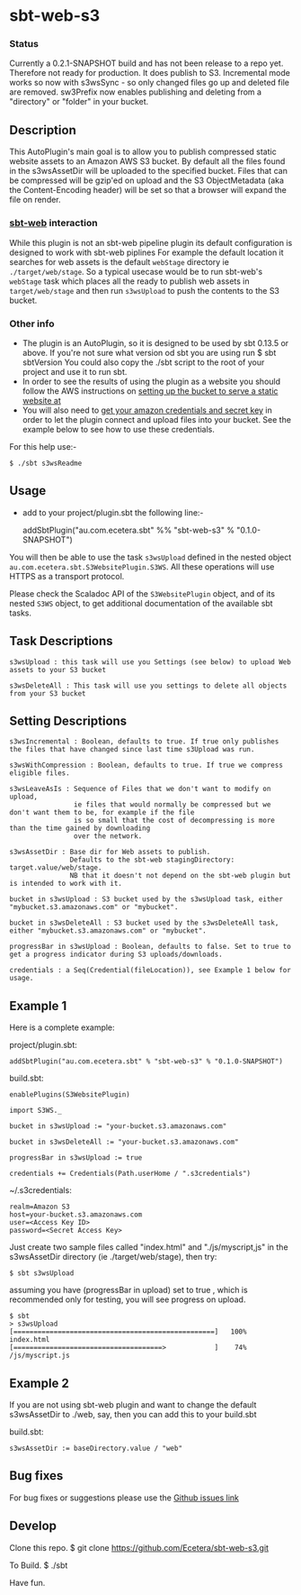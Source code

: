 [//]: # (This is the README.md file for au.com.ecetera.sbt sbt-web-s3 plugin)

# sbt-web-s3

### Status
Currently a 0.2.1-SNAPSHOT build and has not been release to a repo yet.
Therefore not ready for production.
It does publish to S3.
Incremental mode works so now with s3wsSync - so only changed files go up and deleted file are removed.
sw3Prefix now enables publishing and deleting from a "directory" or "folder" in your bucket.

## Description

This AutoPlugin's main goal is to allow you to publish compressed static website assets to an Amazon AWS S3 bucket.
By default all the files found in the s3wsAssetDir will be uploaded to the specified bucket. Files that can
be compressed will be gzip'ed on upload and the S3 ObjectMetadata (aka the Content-Encoding header) will be set
so that a browser will expand the file on render.

### [sbt-web](https://github.com/sbt/sbt-web) interaction
While this plugin is not an sbt-web pipeline plugin its default configuration is designed to work with sbt-web piplines
For example the default location it searches for web assets is the default `webStage` directory ie `./target/web/stage`.
So a typical usecase would be to run sbt-web's `webStage` task which places all the ready to publish web assets in `target/web/stage`
and then run `s3wsUpload` to push the contents to the S3 bucket.

### Other info
* The plugin is an AutoPlugin, so it is designed to be used by sbt 0.13.5 or above. If you're not sure what version od sbt you are using
 run
    $ sbt sbtVersion
 You could also copy the ./sbt script to the root of your project and use it to run sbt.
* In order to see the results of using the plugin as a website you should follow the AWS instructions on
[setting up the bucket to serve a static website at](http://docs.aws.amazon.com/AmazonS3/latest/dev/WebsiteHosting.html)
* You will also need to [get your amazon credentials and secret key](http://docs.aws.amazon.com/AWSSimpleQueueService/latest/SQSGettingStartedGuide/AWSCredentials.html)
 in order to let the plugin connect and upload files into your bucket. See the example below to see how to use these credentials.

For this help use:-

    $ ./sbt s3wsReadme

## Usage

* add to your project/plugin.sbt the following line:-

    addSbtPlugin("au.com.ecetera.sbt" %% "sbt-web-s3" % "0.1.0-SNAPSHOT")

You will then be able to use the task `s3wsUpload` defined
in the nested object `au.com.ecetera.sbt.S3WebsitePlugin.S3WS`.
All these operations will use HTTPS as a transport protocol.

Please check the Scaladoc API of the `S3WebsitePlugin` object, and of its nested `S3WS` object,
to get additional documentation of the available sbt tasks.

## Task Descriptions
    s3wsUpload : this task will use you Settings (see below) to upload Web assets to your S3 bucket

    s3wsDeleteAll : This task will use you settings to delete all objects from your S3 bucket

## Setting Descriptions

    s3wsIncremental : Boolean, defaults to true. If true only publishes the files that have changed since last time s3Upload was run.

    s3wsWithCompression : Boolean, defaults to true. If true we compress eligible files.

    s3wsLeaveAsIs : Sequence of Files that we don't want to modify on upload,
                    ie files that would normally be compressed but we don't want them to be, for example if the file
                    is so small that the cost of decompressing is more than the time gained by downloading
                    over the network.

    s3wsAssetDir : Base dir for Web assets to publish.
                   Defaults to the sbt-web stagingDirectory: target.value/web/stage.
                   NB that it doesn't not depend on the sbt-web plugin but is intended to work with it.

    bucket in s3wsUpload : S3 bucket used by the s3wsUpload task, either "mybucket.s3.amazonaws.com" or "mybucket".

    bucket in s3wsDeleteAll : S3 bucket used by the s3wsDeleteAll task, either "mybucket.s3.amazonaws.com" or "mybucket".

    progressBar in s3wsUpload : Boolean, defaults to false. Set to true to get a progress indicator during S3 uploads/downloads.

    credentials : a Seq(Credential(fileLocation)), see Example 1 below for usage.


## Example 1

Here is a complete example:

project/plugin.sbt:

    addSbtPlugin("au.com.ecetera.sbt" % "sbt-web-s3" % "0.1.0-SNAPSHOT")

build.sbt:

    enablePlugins(S3WebsitePlugin)

    import S3WS._

    bucket in s3wsUpload := "your-bucket.s3.amazonaws.com"

    bucket in s3wsDeleteAll := "your-bucket.s3.amazonaws.com"

    progressBar in s3wsUpload := true

    credentials += Credentials(Path.userHome / ".s3credentials")

~/.s3credentials:

    realm=Amazon S3
    host=your-bucket.s3.amazonaws.com
    user=<Access Key ID>
    password=<Secret Access Key>

Just create two sample files called "index.html" and "./js/myscript,js" in the s3wsAssetDir directory (ie ./target/web/stage), then try:

    $ sbt s3wsUpload

assuming you have (progressBar in upload) set to true , which is recommended only for testing, you will see progress
on upload.

    $ sbt
    > s3wsUpload
    [==================================================]   100%   index.html
    [=====================================>            ]    74%   /js/myscript.js

## Example 2
If you are not using sbt-web plugin and want to change the default s3wsAssetDir to ./web, say, then you can add this to your build.sbt

build.sbt:

    s3wsAssetDir := baseDirectory.value / "web"


## Bug fixes
For bug fixes or suggestions please use the [Github issues link](https://github.com/Ecetera/sbt-web-s3/issues)

## Develop
Clone this repo.
    $ git clone https://github.com/Ecetera/sbt-web-s3.git

To Build.
    $ ./sbt

Have fun.

